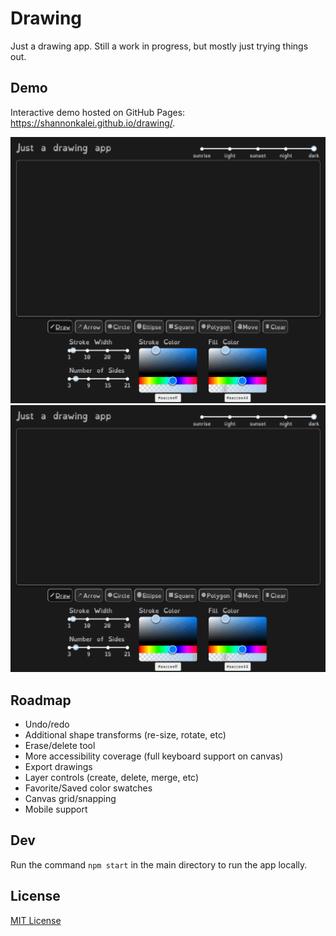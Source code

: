 # Drawing

Just a drawing app.  Still a work in progress, but mostly just trying things out.

## Demo

Interactive demo hosted on GitHub Pages: <https://shannonkalei.github.io/drawing/>.

<img src="./docs/bubbles.gif" alt="Example of interactive demo drawing bubbles" width="600">

<img src="./docs/snake.gif" alt="Example of interactive demo drawing a snake" width="600">

## Roadmap
- Undo/redo
- Additional shape transforms (re-size, rotate, etc)
- Erase/delete tool
- More accessibility coverage (full keyboard support on canvas)
- Export drawings
- Layer controls (create, delete, merge, etc)
- Favorite/Saved color swatches
- Canvas grid/snapping
- Mobile support

## Dev

Run the command `npm start` in the main directory to run the app locally.

## License 

[MIT License](/LICENSE.md)
